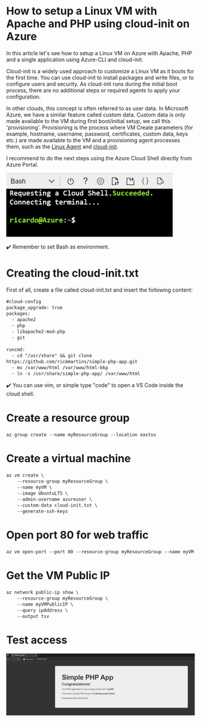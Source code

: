 # How to setup a Linux VM with Apache and PHP using cloud-init on Azure

In this article let's see how to setup a Linux VM on Azure with Apache, PHP and a single application using Azure-CLI and cloud-init.

Cloud-init is a widely used approach to customize a Linux VM as it boots for the first time. You can use cloud-init to install packages and write files, or to configure users and security. As cloud-init runs during the initial boot process, there are no additional steps or required agents to apply your configuration.

In other clouds, this concept is often referred to as user data. In Microsoft Azure, we have a similar feature called custom data. Custom data is only made available to the VM during first boot/initial setup, we call this 'provisioning'. Provisioning is the process where VM Create parameters (for example, hostname, username, password, certificates, custom data, keys etc.) are made available to the VM and a provisioning agent processes them, such as the [Linux Agent](https://docs.microsoft.com/en-us/azure/virtual-machines/extensions/agent-linux) and [cloud-init](https://cloudinit.readthedocs.io/).

I recommend to do the next steps using the Azure Cloud Shell directly from Azure Portal. 

![cloud-shell.png](/cloud-shell.png)

✔️ Remember to set Bash as environment.

# Creating the cloud-init.txt

First of all, create a file called cloud-init.txt and insert the following content:

```
#cloud-config
package_upgrade: true
packages:
  - apache2
  - php
  - libapache2-mod-php
  - git

runcmd:
  - cd "/usr/share" && git clone https://github.com/ricmmartins/simple-php-app.git
  - mv /var/www/html /var/www/html-bkp
  - ln -s /usr/share/simple-php-app/ /var/www/html
```

✔️ You can use vim, or simple type "code" to open a VS Code inside the cloud shell.

# Create a resource group

```
az group create --name myResourceGroup --location eastus
```

# Create a virtual machine

```
az vm create \
    --resource-group myResourceGroup \
    --name myVM \
    --image UbuntuLTS \
    --admin-username azureuser \
    --custom-data cloud-init.txt \
    --generate-ssh-keys
```

# Open port 80 for web traffic

```
az vm open-port --port 80 --resource-group myResourceGroup --name myVM
```

# Get the VM Public IP

```
az network public-ip show \
    --resource-group myResourceGroup \
    --name myVMPublicIP \
    --query ipAddress \
    --output tsv
 ```
 
# Test access 

![access.png](/access.png)

